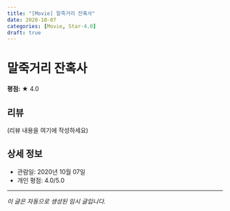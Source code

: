 ```yaml
---
title: "[Movie] 말죽거리 잔혹사"
date: 2020-10-07
categories: [Movie, Star-4.0]
draft: true
---
```


# 말죽거리 잔혹사

**평점:** ★ 4.0

## 리뷰

(리뷰 내용을 여기에 작성하세요)

## 상세 정보

- 관람일: 2020년 10월 07일
- 개인 평점: 4.0/5.0

---

*이 글은 자동으로 생성된 임시 글입니다.*
